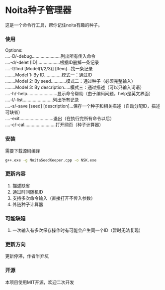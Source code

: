 # Noita种子管理器
这是一个命令行工具，帮你记住noita有趣的种子。
### 使用
Options:   
....-D/-debug.......................列出所有传入命令  
....-d/-delet [ID]..................根据ID删掉一条记录  
....-f/find [Model(1/2/3)] [Item]...找一条记录  
........Model 1: By ID..............模式一：通过ID   
........Model 2: By seed............模式二：通过种子（必须完整输入）   
........Model 3: By description.....模式三：通过描述（可以只输入词语）   
....-h/-help........................显示命令帮助（由于编码问题，help是英文界面）   
....-l/-list........................列出所有记录   
....-s/-save [seed] [description]...保存一个种子和相关描述（自动分配ID，描述可缺省）   
....-exit...........................退出（在执行完所有命令以后）   
....-c/-cal.........................打开网页（种子计算器）   
### 安装
需要下载源码编译
```cmd
g++.exe -g NoitaSeedKeeper.cpp -o NSK.exe
```
### 更新内容
1. 描述缺省
2. 通过时间随机ID
3. 支持多次命令输入（直接打开不传入参数）
4. 外链种子计算器
### 可能缺陷
1. 一次输入有多次保存操作时有可能会产生同一个ID（暂时无法复现）
### 更新方向
更新停滞，作者半弃坑
### 开源
本项目使用MIT开源，欢迎二次开发
